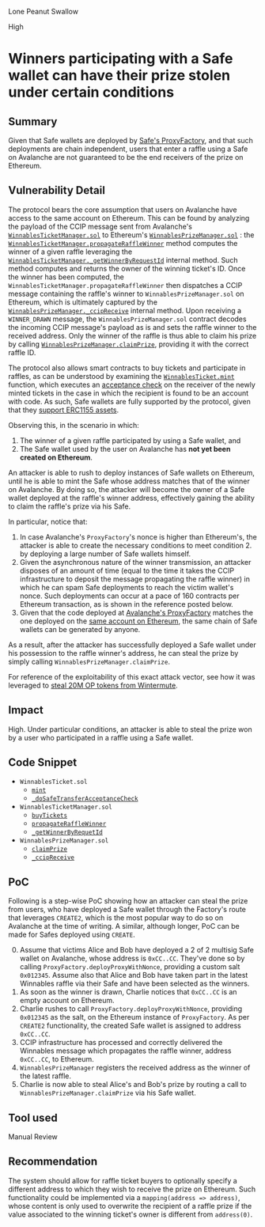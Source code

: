 Lone Peanut Swallow

High

# Winners participating with a Safe wallet can have their prize stolen under certain conditions

## Summary

Given that Safe wallets are deployed by [Safe's ProxyFactory](https://snowtrace.io/address/0xC22834581EbC8527d974F8a1c97E1bEA4EF910BC/contract/43114/code), and that such deployments are chain independent, users that enter a raffle using a Safe on Avalanche are not guaranteed to be the end receivers of the prize on Ethereum.

## Vulnerability Detail

The protocol bears the core assumption that users on Avalanche have access to the same account on Ethereum. 
This can be found by analyzing the payload of the CCIP message sent from Avalanche's [`WinnablesTicketManager.sol`](https://github.com/sherlock-audit/2024-08-winnables-raffles/blob/main/public-contracts/contracts/WinnablesTicketManager.sol) to Ethereum's [`WinnablesPrizeManager.sol`](https://github.com/sherlock-audit/2024-08-winnables-raffles/blob/main/public-contracts/contracts/WinnablesPrizeManager.sol) : the [`WinnablesTicketManager.propagateRaffleWinner`](https://github.com/sherlock-audit/2024-08-winnables-raffles/blob/main/public-contracts/contracts/WinnablesTicketManager.sol#L334) method computes the winner of a given raffle leveraging the [`WinnablesTicketManager._getWinnerByRequestId`](https://github.com/sherlock-audit/2024-08-winnables-raffles/blob/main/public-contracts/contracts/WinnablesTicketManager.sol#L472-L477) internal method. Such method computes and returns the owner of the winning ticket's ID. 
Once the winner has been computed, the `WinnablesTicketManager.propagateRaffleWinner` then dispatches a CCIP message containing the raffle's winner to `WinnablesPrizeManager.sol` on Ethereum, which is ultimately captured by the [`WinnablesPrizeManager._ccipReceive`](https://github.com/sherlock-audit/2024-08-winnables-raffles/blob/main/public-contracts/contracts/WinnablesPrizeManager.sol#L260) internal method.
Upon receiving a `WINNER_DRAWN` message, the `WinnablesPrizeManager.sol` contract decodes the incoming CCIP message's payload as is and sets the raffle winner to the received address.
Only the winner of the raffle is thus able to claim his prize by calling [`WinnablesPrizeManager.claimPrize`](https://github.com/sherlock-audit/2024-08-winnables-raffles/blob/main/public-contracts/contracts/WinnablesPrizeManager.sol#L105), providing it with the correct raffle ID.

The protocol also allows smart contracts to buy tickets and participate in raffles, as can be understood by examining the [`WinnablesTicket.mint`](https://github.com/sherlock-audit/2024-08-winnables-raffles/blob/main/public-contracts/contracts/WinnablesTicket.sol#L182-L199) function, which executes an [acceptance check](https://github.com/sherlock-audit/2024-08-winnables-raffles/blob/main/public-contracts/contracts/WinnablesTicket.sol#L218-L234) on the receiver of the newly minted tickets in the case in which the recipient is found to be an account with code. As such, Safe wallets are fully supported by the protocol, given that they [support ERC1155 assets](https://help.safe.global/en/articles/40825-supported-asset-types).

Observing this, in the scenario in which:
1. The winner of a given raffle participated by using a Safe wallet, and
2. The Safe wallet used by the user on Avalanche has **not yet been created on Ethereum**.

An attacker is able to rush to deploy instances of Safe wallets on Ethereum, until he is able to mint the Safe whose address matches that of the winner on Avalanche. By doing so, the attacker will become the owner of a Safe wallet deployed at the raffle's winner address, effectively gaining the ability to claim the raffle's prize via his Safe.

In particular, notice that:
1. In case Avalanche's `ProxyFactory`'s nonce is higher than Ethereum's, the attacker is able to create the necessary conditions to meet condition 2. by deploying a large number of Safe wallets himself.
2. Given the asynchronous nature of the winner transmission, an attacker disposes of an amount of time (equal to the time it takes the CCIP infrastructure to deposit the message propagating the raffle winner) in which he can spam Safe deployments to reach the victim wallet's nonce. Such deployments can occur at a pace of 160 contracts per Ethereum transaction, as is shown in the reference posted below.
3. Given that the code deployed at [Avalanche's ProxyFactory](https://snowtrace.io/address/0xC22834581EbC8527d974F8a1c97E1bEA4EF910BC/contract/) matches the one deployed on the [same account on Ethereum](https://etherscan.io/address/0xC22834581EbC8527d974F8a1c97E1bEA4EF910BC#code), the same chain of Safe wallets can be generated by anyone.

As a result, after the attacker has successfully deployed a Safe wallet under his possession to the raffle winner's address, he can steal the prize by simply calling `WinnablesPrizeManager.claimPrize`.

For reference of the exploitability of this exact attack vector, see how it was leveraged to [steal 20M OP tokens from Wintermute](https://inspexco.medium.com/how-20-million-op-was-stolen-from-the-multisig-wallet-not-yet-owned-by-wintermute-3f6c75db740a).

## Impact

High.
Under particular conditions, an attacker is able to steal the prize won by a user who participated in a raffle using a Safe wallet.

## Code Snippet

- `WinnablesTicket.sol`
    - [`mint`](https://github.com/sherlock-audit/2024-08-winnables-raffles/blob/main/public-contracts/contracts/WinnablesTicket.sol#L182)
    - [`_doSafeTransferAcceptanceCheck`](https://github.com/sherlock-audit/2024-08-winnables-raffles/blob/main/public-contracts/contracts/WinnablesTicket.sol#L218)
- `WinnablesTicketManager.sol`
    -  [`buyTickets`](https://github.com/sherlock-audit/2024-08-winnables-raffles/blob/main/public-contracts/contracts/WinnablesTicketManager.sol#L182)
    - [`propagateRaffleWinner`](https://github.com/sherlock-audit/2024-08-winnables-raffles/blob/main/public-contracts/contracts/WinnablesTicketManager.sol#L334)
    - [`_getWinnerByRequetId`](https://github.com/sherlock-audit/2024-08-winnables-raffles/blob/main/public-contracts/contracts/WinnablesTicketManager.sol#L472)
- `WinnablesPrizeManager.sol`
    - [`claimPrize`](https://github.com/sherlock-audit/2024-08-winnables-raffles/blob/main/public-contracts/contracts/WinnablesPrizeManager.sol#L105)
    - [`_ccipReceive`](https://github.com/sherlock-audit/2024-08-winnables-raffles/blob/main/public-contracts/contracts/WinnablesPrizeManager.sol#L260)

## PoC

Following is a step-wise PoC showing how an attacker can steal the prize from users, who have deployed a Safe wallet through the Factory's route that leverages `CREATE2`, which is the most popular way to do so on Avalanche at the time of writing.
A similar, although longer, PoC can be made for Safes deployed using `CREATE`.

0. Assume that victims Alice and Bob have deployed a 2 of 2 multisig Safe wallet on Avalanche, whose address is `0xCC..CC`. They've done so by calling `ProxyFactory.deployProxyWithNonce`, providing a custom salt `0x012345`. Assume also that Alice and Bob have taken part in the latest Winnables raffle via their Safe and have been selected as the winners.
1. As soon as the winner is drawn, Charlie notices that `0xCC..CC` is an empty account on Ethereum.
2. Charlie rushes to call `ProxyFactory.deployProxyWithNonce`, providing `0x012345` as the salt, on the Ethereum instance of `ProxyFactory`. As per `CREATE2` functionality, the created Safe wallet is assigned to address `0xCC..CC`.
3. CCIP infrastructure has processed and correctly delivered the Winnables message which propagates the raffle winner, address `0xCC..CC`, to Ethereum.
4. `WinnablesPrizeManager` registers the received address as the winner of the latest raffle.
5. Charlie is now able to steal Alice's and Bob's prize by routing a call to `WinnablesPrizeManager.claimPrize` via his Safe wallet.

## Tool used

Manual Review

## Recommendation

The system should allow for raffle ticket buyers to optionally specify a different address to which they wish to receive the prize on Ethereum. 
Such functionality could be implemented via a `mapping(address => address)`, whose content is only used to overwrite the recipient of a raffle prize if the value associated to the winning ticket's owner is different from `address(0)`.